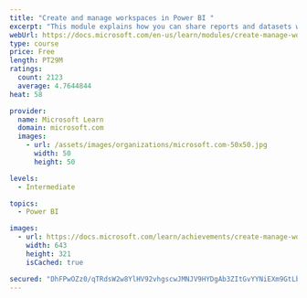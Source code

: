 ```yaml
---
title: "Create and manage workspaces in Power BI "
excerpt: "This module explains how you can share reports and datasets with your users and how to create a deployment strategy that makes sense for you and your organization. Furthermore, you will learn about data lineage in Microsoft Power BI."
webUrl: https://docs.microsoft.com/en-us/learn/modules/create-manage-workspaces-power-bi/
type: course
price: Free
length: PT29M
ratings:
  count: 2123
  average: 4.7644844
heat: 58

provider:
  name: Microsoft Learn
  domain: microsoft.com
  images:
    - url: /assets/images/organizations/microsoft.com-50x50.jpg
      width: 50
      height: 50

levels:
  - Intermediate

topics:
  - Power BI

images:
  - url: https://docs.microsoft.com/learn/achievements/create-manage-workspaces-power-bi-social.png
    width: 643
    height: 321
    isCached: true

secured: "DhFPwOZz0/qTRdsW2w8YlHV92vhgscwJMNJV9HYDgAb3ZItGvYYNiEXm9GtLb3uPVaU/MDshahgyVwNnPvHt1NCUn1iXozASY4TebK1+vX44kxxLa71Tlo0/abbN56OayRu5MyKRMkRWpBUeGv+wqaO+4sU1t9hDMVbACkoukvxfKcw/hcpgCHMB0y8X37SUfM5Q8r0pzwV3ZVinGekLU7uBHayj3q1j4wX2XXWyxWF4J2EGIVVW9cYT38Z5tjlV8EhuLTTNeqo8qy8MEY8sbDiclK1TcuWGKUosY2EilNLKjDLlxCz1FeMIapNyXF9fpJ2VMDuxE8Jw/yruEEwlftW+22ZWLcxp2l2bzzOfFO6aKaKgF8RUGgbFgGA+JbBTr4kRUr9qL+mcY0eTTO34UONWuguALMnjRzU8D7GFJpY=;F2tbUtLqL1PCfND0zYrtzA=="
---
```


